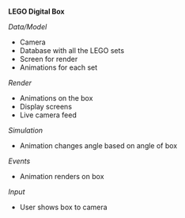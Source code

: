 **LEGO Digital Box**

*Data/Model*

* Camera
* Database with all the LEGO sets
* Screen for render
* Animations for each set

*Render*

* Animations on the box
* Display screens
* Live camera feed

*Simulation*

* Animation changes angle based on angle of box

*Events*

* Animation renders on box

*Input*

* User shows box to camera
